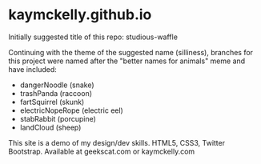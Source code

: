 # kaymckelly.github.io
Initially suggested title of this repo: studious-waffle

Continuing with the theme of the suggested name (silliness), branches for this project were named after the "better names for animals" meme and have included:
- dangerNoodle (snake)
- trashPanda (raccoon)
- fartSquirrel (skunk)
- electricNopeRope (electric eel)
- stabRabbit (porcupine)
- landCloud (sheep)

This site is a demo of my design/dev skills. HTML5, CSS3, Twitter Bootstrap. Available at geekscat.com or kaymckelly.com
